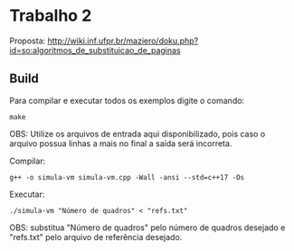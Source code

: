 # Trabalho 2

Proposta: http://wiki.inf.ufpr.br/maziero/doku.php?id=so:algoritmos_de_substituicao_de_paginas

## Build
Para compilar e executar todos os exemplos digite o comando:
```
make
```
OBS: Utilize os arquivos de entrada aqui disponibilizado, pois caso o arquivo possua linhas a mais no final a saída será incorreta.

Compilar:

```
g++ -o simula-vm simula-vm.cpp -Wall -ansi --std=c++17 -Os
```

Executar:
```
./simula-vm "Número de quadros" < "refs.txt"
```
OBS: substitua "Número de quadros" pelo número de quadros desejado e "refs.txt" pelo arquivo de referência desejado.
